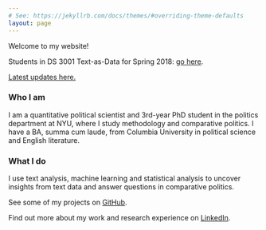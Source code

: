 ```yaml
---
# See: https://jekyllrb.com/docs/themes/#overriding-theme-defaults
layout: page
---
```


Welcome to my website!

Students in DS 3001 Text-as-Data for Spring 2018: <a href="text-as-data-lab/">go here</a>.

<a href="blog/">Latest updates here.</a>

<h3>Who I am</h3>

I am a quantitative political scientist and 3rd-year PhD student in the politics department at NYU, where I study methodology and comparative politics. I have a BA, summa cum laude, from Columbia University in political science and English literature.

<h3>What I do</h3>

I use text analysis, machine learning and statistical analysis to uncover insights from text data and answer questions in comparative politics.

See some of my projects on <a href="https://github.com/leslie-huang">GitHub</a>.

Find out more about my work and research experience on <a href="https://www.linkedin.com/in/huangleslie">LinkedIn</a>.
